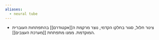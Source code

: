 ```yaml
---
aliases:
  - neural tube
---
```

- צינור חלול, סגור בחלקו הקדמי, נוצר מרקמת ה[[אקטודרם]] בהתפתחות העוברית המוקדמת. ממנו מתפתחת [[מערכת העצבים]].